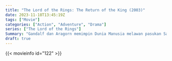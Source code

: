 ```yaml
---
title: "The Lord of the Rings: The Return of the King (2003)"
date: 2023-11-18T13:45:19Z
tags: ["Movie"]
categories: ["Action", "Adventure", "Drama"]
series: ["The Lord of the Rings"]
Summary: "Gandalf dan Aragorn memimpin Dunia Manusia melawan pasukan Sauron untuk mengalihkan pandangannya dari Frodo dan Sam saat mereka mendekati Gunung Doom dengan Cincin Utama."
draft: true
---
```


<mux-player stream-type="on-demand"
src="https://kp3d-my.sharepoint.com/personal/ryoo_kp3d_onmicrosoft_com/_layouts/15/download.aspx?share=EaQzKlJtVElMmt2-qZsifHkBxE6_fSKuo9V_R2sICtwo1Q" prefer-playback="mse" controls>

</mux-player>


{{< movieinfo id="122" >}}

<script src="https://cdn.jsdelivr.net/npm/@mux/mux-player"></script>

 <script type="application/ld+json ">
{
"@context": "https://schema.org/",
"@type": "VideoObject",
"name": "The Lord of the Rings: The Return of the King (2003)",
"contentUrl": "https://stream.mux.com/YacNqzbVkC1t6RxqFcjU3h5xQlgVLcjInh027r8v01mPs.m3u8",
"thumbnailUrl": "https://www.themoviedb.org/t/p/original/1UGuss2w8JuSzvGSWsP4wN0v7cN.jpg?width=314&fit_mode=preserve&time=25",
"uploadDate": "2023-11-18T13:45:19Z",
}

</script>